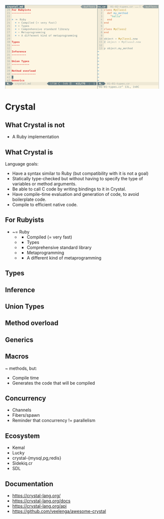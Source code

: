 ![screenshot](https://github.com/porras/crystal-rubyunconf2018-hamburg/raw/master/screen.png)

Crystal
=======

What Crystal is not
-------------------

* A Ruby implementation

What Crystal is
---------------

Language goals:

* Have a syntax similar to Ruby (but compatibility with it is not a goal)
* Statically type-checked but without having to specify the type of variables or method arguments.
* Be able to call C code by writing bindings to it in Crystal.
* Have compile-time evaluation and generation of code, to avoid boilerplate code.
* Compile to efficient native code.

For Rubyists
------------

* ~= Ruby
  * + Compiled (= very fast)
  * + Types
  * + Comprehensive standard library
  * - Metaprogramming
  * + A different kind of metaprogramming

Types
-----

Inference
---------

Union Types
-----------

Method overload
---------------

Generics
--------

Macros
------

~ methods, but:

* Compile time
* Generates the code that will be compiled

Concurrency
-----------

* Channels
* Fibers/spawn
* Reminder that concurrency != parallelism

Ecosystem
---------

* Kemal
* Lucky
* crystal-{mysql,pg,redis}
* Sidekiq.cr
* SDL

Documentation
-------------

* https://crystal-lang.org/
* https://crystal-lang.org/docs
* https://crystal-lang.org/api
* https://github.com/veelenga/awesome-crystal

